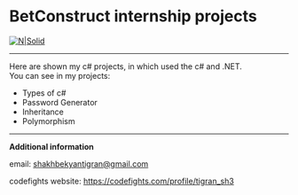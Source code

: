 # BetConstruct internship projects

[![N|Solid](http://www.puremicrogaming.com/media/1369300/betconstruct-logo-pn.jpg)](https://www.betconstruct.com/)

----
Here are shown my c# projects, in which used the c# and .NET.  
You can see in my projects:
  - Types of c#
  - Password Generator
  - Inheritance
  - Polymorphism

----
**Additional information**

email: shakhbekyantigran@gmail.com

codefights website: https://codefights.com/profile/tigran_sh3
